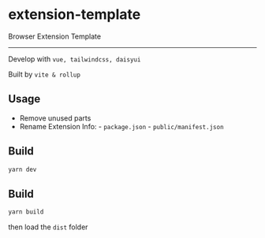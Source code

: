 # extension-template

Browser Extension Template

---

Develop with `vue, tailwindcss, daisyui`

Built by `vite & rollup`

## Usage

-   Remove unused parts
-   Rename Extension Info: - `package.json` - `public/manifest.json`

## Build

```sh
yarn dev
```

## Build

```sh
yarn build
```

then load the `dist` folder